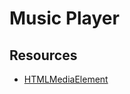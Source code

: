 # Music Player

## Resources

- [HTMLMediaElement](https://developer.mozilla.org/en-US/docs/Web/API/HTMLMediaElement#events)
